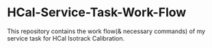# HCal-Service-Task-Work-Flow
This repository contains the work flow(& necessary commands) of my service task for HCal Isotrack Calibration.
